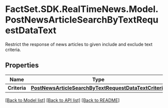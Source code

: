 # FactSet.SDK.RealTimeNews.Model.PostNewsArticleSearchByTextRequestDataText
Restrict the response of news articles to given include and exclude text criteria.

## Properties

Name | Type | Description | Notes
------------ | ------------- | ------------- | -------------
**Criteria** | [**PostNewsArticleSearchByTextRequestDataTextCriteria**](PostNewsArticleSearchByTextRequestDataTextCriteria.md) |  | [optional] 

[[Back to Model list]](../README.md#documentation-for-models) [[Back to API list]](../README.md#documentation-for-api-endpoints) [[Back to README]](../README.md)

